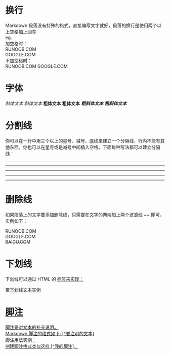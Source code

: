 # 换行
Markdown 段落没有特殊的格式，直接编写文字就好，段落的换行是使用两个以上空格加上回车  
eg.  
加空格时：  
RUNOOB.COM   
GOOGLE.COM  
不加空格时：  
RUNOOB.COM
GOOGLE.COM
# 字体
*斜体文本*
_斜体文本_
**粗体文本**
__粗体文本__
***粗斜体文本***
___粗斜体文本___

# 分割线
你可以在一行中用三个以上的星号、减号、底线来建立一个分隔线，行内不能有其他东西。你也可以在星号或是减号中间插入空格。下面每种写法都可以建立分隔线：  
***  

* * *  

*****  

- - -


----------

# 删除线
如果段落上的文字要添加删除线，只需要在文字的两端加上两个波浪线 ~~ 即可，实例如下：

RUNOOB.COM  
GOOGLE.COM  
~~BAIDU.COM~~
# 下划线
下划线可以通过 HTML 的 <u> 标签来实现：

<u>带下划线文本实例</u>

# 脚注
脚注是对文本的补充说明。  
Markdown 脚注的格式如下:  [^要注明的文本]   
脚注用法实例：  
创建脚注格式类似这样 [^我的脚注]。  

[我的脚注]: 我的Markdown知识总结

